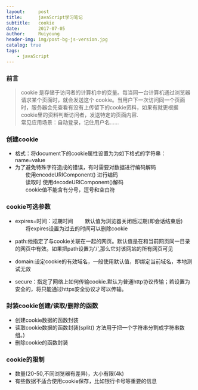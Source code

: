```yaml
--- 
layout:     post
title:      javaScript学习笔记
subtitle:   cookie
date:       2017-07-05
author:     Ruiyoung
header-img: img/post-bg-js-version.jpg
catalog: true
tags:
    - javaScript
---
```

### 前言
> cookie 是存储于访问者的计算机中的变量。每当同一台计算机通过浏览器请求某个页面时，就会发送这个 cookie。当用户下一次访问同一个页面时，服务器会先查看有没有上传留下的cookie资料，如果有就更根据cookie里的资料判断访问者，发送特定的页面内容.  
> 常见应用场景：自动登录，记住用户名......  

### 创建cookie
- 格式：将document下的cookie属性设置为为如下格式的字符串：name=value  
- 为了避免特殊字符造成的错误，有时需要对数据进行编码解码  
&emsp;&emsp;使用encodeURIComponent() 进行编码  
&emsp;&emsp;读取时 使用decodeURIComponent()解码  
&emsp;&emsp;cookie值不能含有分号，逗号和空白符  

### cookie可选参数  
- expires=时间：过期时间
&emsp;&emsp;默认值为浏览器关闭后过期(即会话结束后)
&emsp;&emsp;将expires设置为过去的时间可以删除cookie

- path:他指定了与cookie关联在一起的网页。默认值是在和当前网页同一目录的网页中有效。如果把path设置为'/',那么它对该网站的所有网页可见  
- domain:设定cookie的有效域名，一般使用默认值，即绑定当前域名，本地测试无效  
- secure：指定了网络上如何传输cookie.默认为普通http协议传输；若设置为安全的，将只能通过https安全协议才可以传输。  

### 封装cookie创建/读取/删除的函数  
- 创建cookie数据的函数封装  
- 读取cookie数据的函数封装(split() 方法用于把一个字符串分割成字符串数组。)  
- 删除cookie的函数封装  

### cookie的限制  
- 数量(20-50,不同浏览器有差异)，大小有限(4k)  
- 有些数据不适合使用cookie保存，比如银行卡号等重要的信息  
